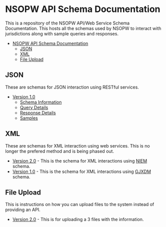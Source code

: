 # NSOPW API Schema Documentation
This is a repository of the NSOPW API/Web Service Schema Documentation. This hosts all the schemas used by NSOPW to interact with jurisdictions along with sample queries and responses.

- [NSOPW API Schema Documentation](#nsopw-api-schema-documentation)
  - [JSON](#json)
  - [XML](#xml)
  - [File Upload](#file-upload)

## JSON
These are schemas for JSON interaction using RESTful services.

- [Version 1.0](json/v1.0/README.md)
  - [Schema Information](json/v1.0/schema/README.md)
  - [Query Details](json/v1.0/QueryDetails.md)
  - [Response Details](json/v1.0/ResponseDetails.md)
  - [Samples](json/v1.0/samples/README.md)

## XML
These are schemas for XML interaction using web services. This is no longer the prefered method and is being phased out.

- [Version 2.0](xml/v2.0/) - This is the schema for XML interactions using [NIEM](https://www.niem.gov/) schema.
- [Version 1.0](xml/v1.0/) - This is the schema for XML interactions using [GJXDM](https://bja.ojp.gov/program/it/national-initiatives/gjxdm) schema. 

## File Upload
This is instructions on how you can upload files to the system instead of providing an API. 

- [Version 2.0](text/v2.0/README.md) - This is for uploading a 3 files with the information.